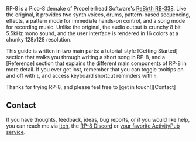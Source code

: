 RP-8 is a Pico-8 demake of Propellerhead Software's [ReBirth RB-338](https://en.wikipedia.org/wiki/ReBirth_RB-338).
Like the original, it provides two synth voices, drums, pattern-based sequencing, effects, a pattern mode for immediate
hands-on control, and a song mode for recording music. Unlike the original, the audio output is crunchy 8 bit 5.5kHz
mono sound, and the user interface is rendered in 16 colors at a chunky 128x128 resolution.

This guide is written in two main parts: a tutorial-style [Getting Started] section that walks you through writing a
short song in RP-8, and a [Reference] section that explains the different main components of RP-8 in more detail. If
you ever get lost, remember that you can toggle tooltips on and off with `t`, and access keyboard shortcut reminders
with `h`.

Thanks for trying RP-8, and please feel free to [get in touch!][Contact]

## Contact

If you have thoughts, feedback, ideas, bug reports, or if you would like help, you can reach me via
[Itch](https://luchak.itch.io/rp8), the [RP-8 Discord](https://discord.gg/kGJJcpEkgv) or [your favorite ActivityPub
service](https://6t.vc/@luchak).
